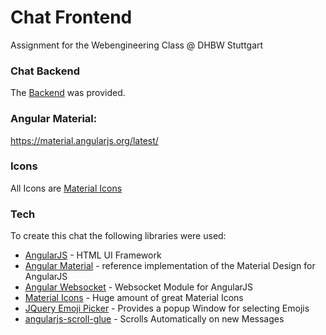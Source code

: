 # Chat Frontend
Assignment for the Webengineering Class @ DHBW Stuttgart

### Chat Backend
The [Backend] was provided.

### Angular Material:
https://material.angularjs.org/latest/

### Icons
All Icons are [Material Icons]

### Tech

To create this chat the following libraries were used:

* [AngularJS] - HTML UI Framework
* [Angular Material] - reference implementation of the Material Design for AngularJS
* [Angular Websocket] - Websocket Module for AngularJS
* [Material Icons] - Huge amount of great Material Icons
* [JQuery Emoji Picker] - Provides a popup Window for selecting Emojis
* [angularjs-scroll-glue] - Scrolls Automatically on new Messages

[AngularJS]: <http://angularjs.org>
[Angular Material]: <http://material.angularjs.org>
[Material Icons]: <https://material.io/icons/>
[Backend]: <https://github.com/Lhdang88/cloud_computing_ws>
[JQuery Emoji Picker]: <https://www.npmjs.com/package/jquery-emoji-picker>
[angularjs-scroll-glue]: <https://github.com/Luegg/angularjs-scroll-glue>
[Angular Websocket]: <https://github.com/AngularClass/angular-websocket>